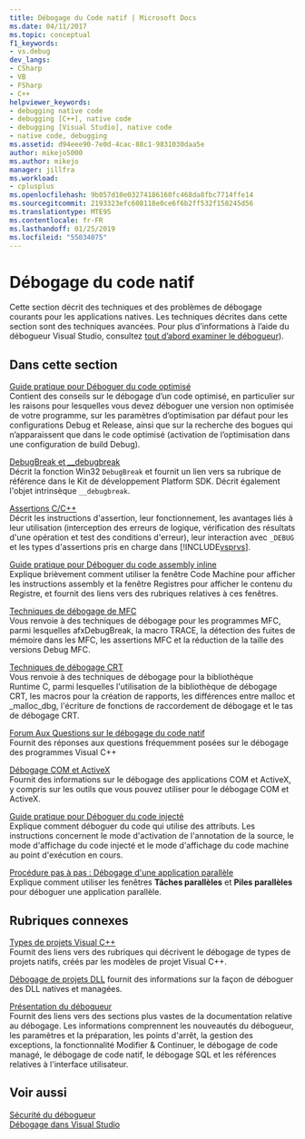 ```yaml
---
title: Débogage du Code natif | Microsoft Docs
ms.date: 04/11/2017
ms.topic: conceptual
f1_keywords:
- vs.debug
dev_langs:
- CSharp
- VB
- FSharp
- C++
helpviewer_keywords:
- debugging native code
- debugging [C++], native code
- debugging [Visual Studio], native code
- native code, debugging
ms.assetid: d94eee90-7e0d-4cac-88c1-9831030daa5e
author: mikejo5000
ms.author: mikejo
manager: jillfra
ms.workload:
- cplusplus
ms.openlocfilehash: 9b057d10e03274186160fc468da8fbc7714ffe14
ms.sourcegitcommit: 2193323efc608118e0ce6f6b2ff532f158245d56
ms.translationtype: MTE95
ms.contentlocale: fr-FR
ms.lasthandoff: 01/25/2019
ms.locfileid: "55034075"
---
```

# <a name="debugging-native-code"></a>Débogage du code natif
Cette section décrit des techniques et des problèmes de débogage courants pour les applications natives. Les techniques décrites dans cette section sont des techniques avancées. Pour plus d’informations à l’aide du débogueur Visual Studio, consultez [tout d’abord examiner le débogueur](../debugger/debugger-feature-tour.md)).  
  
## <a name="in-this-section"></a>Dans cette section  
 [Guide pratique pour Déboguer du code optimisé](../debugger/how-to-debug-optimized-code.md)  
 Contient des conseils sur le débogage d’un code optimisé, en particulier sur les raisons pour lesquelles vous devez déboguer une version non optimisée de votre programme, sur les paramètres d’optimisation par défaut pour les configurations Debug et Release, ainsi que sur la recherche des bogues qui n’apparaissent que dans le code optimisé (activation de l’optimisation dans une configuration de build Debug).  
  
 [DebugBreak et __debugbreak](../debugger/debugbreak-and-debugbreak.md)  
 Décrit la fonction Win32 `DebugBreak` et fournit un lien vers sa rubrique de référence dans le Kit de développement Platform SDK. Décrit également l'objet intrinsèque `__debugbreak`.  
  
 [Assertions C/C++](../debugger/c-cpp-assertions.md)  
 Décrit les instructions d'assertion, leur fonctionnement, les avantages liés à leur utilisation (interception des erreurs de logique, vérification des résultats d'une opération et test des conditions d'erreur), leur interaction avec `_DEBUG` et les types d'assertions pris en charge dans [!INCLUDE[vsprvs](../code-quality/includes/vsprvs_md.md)].  
  
 [Guide pratique pour Déboguer du code assembly inline](../debugger/how-to-debug-inline-assembly-code.md)  
 Explique brièvement comment utiliser la fenêtre Code Machine pour afficher les instructions assembly et la fenêtre Registres pour afficher le contenu du Registre, et fournit des liens vers des rubriques relatives à ces fenêtres.  
  
 [Techniques de débogage de MFC](../debugger/mfc-debugging-techniques.md)  
 Vous renvoie à des techniques de débogage pour les programmes MFC, parmi lesquelles afxDebugBreak, la macro TRACE, la détection des fuites de mémoire dans les MFC, les assertions MFC et la réduction de la taille des versions Debug MFC.  
  
 [Techniques de débogage CRT](../debugger/crt-debugging-techniques.md)  
 Vous renvoie à des techniques de débogage pour la bibliothèque Runtime C, parmi lesquelles l'utilisation de la bibliothèque de débogage CRT, les macros pour la création de rapports, les différences entre malloc et _malloc_dbg, l'écriture de fonctions de raccordement de débogage et le tas de débogage CRT.  
  
 [Forum Aux Questions sur le débogage du code natif](../debugger/debugging-native-code-faqs.md)  
 Fournit des réponses aux questions fréquemment posées sur le débogage des programmes Visual C++  
  
 [Débogage COM et ActiveX](../debugger/com-and-activex-debugging.md)  
 Fournit des informations sur le débogage des applications COM et ActiveX, y compris sur les outils que vous pouvez utiliser pour le débogage COM et ActiveX.  
  
 [Guide pratique pour Déboguer du code injecté](../debugger/how-to-debug-injected-code.md)  
 Explique comment déboguer du code qui utilise des attributs. Les instructions concernent le mode d'activation de l'annotation de la source, le mode d'affichage du code injecté et le mode d'affichage du code machine au point d'exécution en cours.  
  
 [Procédure pas à pas : Débogage d'une application parallèle](../debugger/walkthrough-debugging-a-parallel-application.md)  
 Explique comment utiliser les fenêtres **Tâches parallèles** et **Piles parallèles** pour déboguer une application parallèle.  
  
## <a name="related-sections"></a>Rubriques connexes  
 [Types de projets Visual C++](../debugger/debugging-preparation-visual-cpp-project-types.md)  
 Fournit des liens vers des rubriques qui décrivent le débogage de types de projets natifs, créés par les modèles de projet Visual C++.  

 [Débogage de projets DLL](../debugger/debugging-dll-projects.md) fournit des informations sur la façon de déboguer des DLL natives et managées.
  
 [Présentation du débogueur](../debugger/debugger-feature-tour.md)  
 Fournit des liens vers des sections plus vastes de la documentation relative au débogage. Les informations comprennent les nouveautés du débogueur, les paramètres et la préparation, les points d'arrêt, la gestion des exceptions, la fonctionnalité Modifier & Continuer, le débogage de code managé, le débogage de code natif, le débogage SQL et les références relatives à l'interface utilisateur.  
  
## <a name="see-also"></a>Voir aussi  
 [Sécurité du débogueur](../debugger/debugger-security.md)  
 [Débogage dans Visual Studio](../debugger/index.md) 